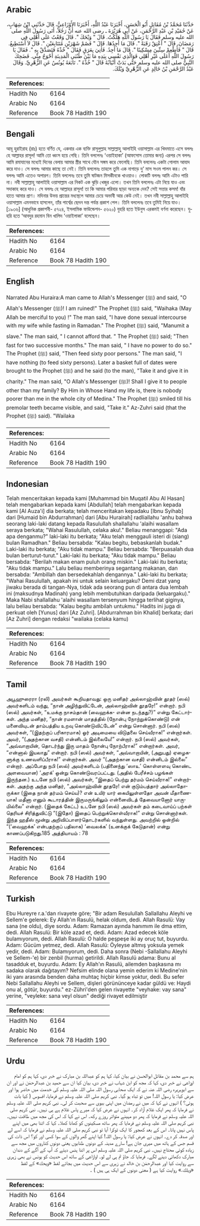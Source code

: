 ## Arabic


<div dir="rtl" lang="ar" style={{fontSize:'larger',backgroundColor:'#f8f9fa',padding:20}}>
حَدَّثَنَا مُحَمَّدُ بْنُ مُقَاتِلٍ أَبُو الْحَسَنِ، أَخْبَرَنَا عَبْدُ اللَّهِ، أَخْبَرَنَا الأَوْزَاعِيُّ، قَالَ حَدَّثَنِي ابْنُ شِهَابٍ، عَنْ حُمَيْدِ بْنِ عَبْدِ الرَّحْمَنِ، عَنْ أَبِي هُرَيْرَةَ ـ رضى الله عنه أَنَّ رَجُلاً، أَتَى رَسُولَ اللَّهِ صلى الله عليه وسلم فَقَالَ يَا رَسُولَ اللَّهِ هَلَكْتُ‏.‏ قَالَ ‏"‏ وَيْحَكَ ‏"‏‏.‏ قَالَ وَقَعْتُ عَلَى أَهْلِي فِي رَمَضَانَ‏.‏ قَالَ ‏"‏ أَعْتِقْ رَقَبَةً ‏"‏‏.‏ قَالَ مَا أَجِدُهَا‏.‏ قَالَ ‏"‏ فَصُمْ شَهْرَيْنِ مُتَتَابِعَيْنِ ‏"‏‏.‏ قَالَ لاَ أَسْتَطِيعُ‏.‏ قَالَ ‏"‏ فَأَطْعِمْ سِتِّينَ مِسْكِينًا ‏"‏‏.‏ قَالَ مَا أَجِدُ‏.‏ فَأُتِيَ بِعَرَقٍ فَقَالَ ‏"‏ خُذْهُ فَتَصَدَّقْ بِهِ ‏"‏‏.‏ فَقَالَ يَا رَسُولَ اللَّهِ أَعَلَى غَيْرِ أَهْلِي فَوَالَّذِي نَفْسِي بِيَدِهِ مَا بَيْنَ طُنُبَىِ الْمَدِينَةِ أَحْوَجُ مِنِّي‏.‏ فَضَحِكَ النَّبِيُّ صلى الله عليه وسلم حَتَّى بَدَتْ أَنْيَابُهُ قَالَ ‏"‏ خُذْهُ ‏"‏‏.‏ تَابَعَهُ يُونُسُ عَنِ الزُّهْرِيِّ‏.‏ وَقَالَ عَبْدُ الرَّحْمَنِ بْنُ خَالِدٍ عَنِ الزُّهْرِيِّ وَيْلَكَ‏.‏
</div>
<div style={{backgroundColor:'#f8f9fa',padding:20, marginBottom: 10}}><table> <thead> <tr> <th>References:</th> <th></th> </tr> </thead> <tbody><tr><td>Hadith No</td><td>6164</td></tr><tr><td>Arabic No</td><td>6164</td></tr><tr><td>Reference</td><td>Book 78 Hadith 190</td></tr></tbody></table></div>

## Bengali


<div dir="ltr" lang="bn" style={{fontSize:'larger',backgroundColor:'#f8f9fa',padding:20}}>
আবূ হুরাইরাহ (রাঃ) হতে বর্ণিত যে, একবার এক ব্যক্তি রাসূলুল্লাহ সাল্লাল্লাহু আলাইহি ওয়াসাল্লাম এর খিদমাতে এসে বললঃ হে আল্লাহর রাসূল! আমি তো ধ্বংস হয়ে গেছি। তিনি বললেনঃ ‘ওয়াইহাকা’ (আফসোস তোমার জন্য) এরপর সে বললঃ আমি রমাযানের মধ্যেই দিনের বেলায় আমার স্ত্রীর সাথে যৌন সঙ্গম করে ফেলেছি। তিনি বললেনঃ একটা গোলাম আযাদ করে দাও। সে বললঃ আমার কাছে তা নেই। তিনি বললেনঃ তাহলে তুমি এক নাগাড়ে দু’ মাস সওম পালন কর। সে বললঃ আমি এতেও অপারগ। তিনি বললেনঃ তবে তুমি ষাটজন মিসকীনকে খাওয়াও। লোকটি বললঃ আমি এটাও পারি না। নবী সাল্লাল্লাহু আলাইহি ওয়াসাল্লাম এর নিকট এক ঝুড়ি খেজুর এলো। তখন তিনি বললেনঃ এটা নিয়ে যাও এবং সদাকাহ করে দাও। সে বললঃ হে আল্লাহর রাসূল! তা কি আমার পরিবার ছাড়া অন্যকে দেব? সেই সত্তার কসম! যাঁর হাতে আমার প্রাণ। মদিনার উভয় প্রান্তের মধ্যস্থলে আমার চেয়ে অভাবী আর কেউ নেই। তখন নবী সাল্লাল্লাহু আলাইহি ওয়াসাল্লাম এমনভাবে হাসলেন, তাঁর পার্শ্বের ছেদন দন্ত পর্যন্ত প্রকাশ পেল। তিনি বললেনঃ তবে তুমিই নিয়ে যাও। [১৯৩৬] (আধুনিক প্রকাশনী- ৫৭২৪, ইসলামিক ফাউন্ডেশন- ৫৬২০) যুহরি হতে ইউনুস এরকমই বর্ণনা করেছেন। যুহরি হতে ‘আবদুর রহমান বিন খালিদ ‘ওয়াইলাকা’ বলেছেন।
</div>
<div style={{backgroundColor:'#f8f9fa',padding:20, marginBottom: 10}}><table> <thead> <tr> <th>References:</th> <th></th> </tr> </thead> <tbody><tr><td>Hadith No</td><td>6164</td></tr><tr><td>Arabic No</td><td>6164</td></tr><tr><td>Reference</td><td>Book 78 Hadith 190</td></tr></tbody></table></div>

## English


<div dir="ltr" lang="en" style={{fontSize:'larger',backgroundColor:'#f8f9fa',padding:20}}>
Narrated Abu Huraira:A man came to Allah's Messenger (ﷺ) and said, "O Allah's Messenger (ﷺ)! I am ruined!" The Prophet (ﷺ) said, "Waihaka (May Allah be merciful to you) !" The man said, "I have done sexual intercourse with my wife while fasting in Ramadan." The Prophet (ﷺ) said, "Manumit a slave." The man said, " I cannot afford that. " The Prophet (ﷺ) said; "Then fast for two successive months." The man said, " I have no power to do so." The Prophet (ﷺ) said, "Then feed sixty poor persons." The man said, "I have nothing (to feed sixty persons). Later a basket full of dates were brought to the Prophet (ﷺ) and he said (to the man), "Take it and give it in charity." The man said, "O Allah's Messenger (ﷺ)! Shall I give it to people other than my family? By Him in Whose Hand my life is, there is nobody poorer than me in the whole city of Medina." The Prophet (ﷺ) smiled till his premolar teeth became visible, and said, "Take it." Az-Zuhri said (that the Prophet (ﷺ) said). "Wailaka
</div>
<div style={{backgroundColor:'#f8f9fa',padding:20, marginBottom: 10}}><table> <thead> <tr> <th>References:</th> <th></th> </tr> </thead> <tbody><tr><td>Hadith No</td><td>6164</td></tr><tr><td>Arabic No</td><td>6164</td></tr><tr><td>Reference</td><td>Book 78 Hadith 190</td></tr></tbody></table></div>

## Indonesian


<div dir="ltr" lang="id" style={{fontSize:'larger',backgroundColor:'#f8f9fa',padding:20}}>
Telah menceritakan kepada kami [Muhammad bin Muqatil Abu Al Hasan] telah mengabarkan kepada kami [Abdullah] telah mengabarkan kepada kami [Al Auza'i] dia berkata; telah menceritakan kepadaku [Ibnu Syihab] dari [Humaid bin Abdurrahman] dari [Abu Hurairah] radliallahu 'anhu bahwa seorang laki-laki datang kepada Rasulullah shallallahu 'alaihi wasallam seraya berkata; "Wahai Rasulullah, celaka aku!." Beliau menanggapi: "Ada apa denganmu?" laki-laki itu berkata; "Aku telah menggauli isteri di (siang) bulan Ramadhan." Beliau bersabda: "Kalau begitu, bebaskanlah budak." Laki-laki itu berkata; "Aku tidak mampu." Beliau bersabda: "Berpuasalah dua bulan berturut-turut." Laki-laki itu berkata; "Aku tidak mampu." Beliau bersabda: "Berilah makan enam puluh orang miskin." Laki-laki itu berkata; "Aku tidak mampu." Lalu beliau memberinya segantang makanan, dan bersabda: "Ambillah dan bersedekahlah dengannya." Laki-laki itu berkata; "Wahai Rasulullah, apakah ini untuk selain keluargaku? Demi dzat yang jiwaku berada di tangan-Nya, tidak ada seorang pun di antara dua lembah ini (maksudnya Madinah) yang lebih membutuhkan daripada (keluargaku)." Maka Nabi shallallahu 'alaihi wasallam tersenyum hingga terlihat giginya, lalu beliau bersabda: "Kalau begitu ambilah untukmu." Hadits ini juga di perkuat oleh [Yunus] dari [Az Zuhri]. [Abdurrahman bin Khalid] berkata; dari [Az Zuhri] dengan redaksi "wailaka (celaka kamu)
</div>
<div style={{backgroundColor:'#f8f9fa',padding:20, marginBottom: 10}}><table> <thead> <tr> <th>References:</th> <th></th> </tr> </thead> <tbody><tr><td>Hadith No</td><td>6164</td></tr><tr><td>Arabic No</td><td>6164</td></tr><tr><td>Reference</td><td>Book 78 Hadith 190</td></tr></tbody></table></div>

## Tamil


<div dir="ltr" lang="ta" style={{fontSize:'larger',backgroundColor:'#f8f9fa',padding:20}}>
அபூஹுரைரா (ரலி) அவர்கள் கூறியதாவது: ஒரு மனிதர் அல்லாஹ்வின் தூதர் (ஸல்) அவர்களிடம் வந்து, “நான் அழிந்துவிட்டேன், அல்லாஹ்வின் தூதரே!” என்றார். நபி (ஸல்) அவர்கள், “உமக்கு நாசம்தான் (வைஹக்க- என்ன நடந்தது?)” என்று கேட்டார்கள். அந்த மனிதர், “நான் ரமளான் மாதத்தில் (நோன்பு நோற்றுக்கொண்டு) என் மனைவியுடன் தாம்பத்திய உறவு கொண்டுவிட்டேன்” என்று சொன்னார். நபி (ஸல்) அவர்கள், “(இதற்குப் பரிகாரமாக) ஓர் அடிமையை விடுதலை செய்வீராக!” என்றார்கள். அவர், “(அதற்கான வசதி) என்னிடம் இல்லையே!” என்றார். நபி (ஸல்) அவர்கள், “அவ்வாறாயின், தொடர்ந்து இரு மாதம் நோன்பு நோற்பீராக!” என்றார்கள். அவர், “என்னால் இயலாது” என்றார். நபி (ஸல்) அவர்கள், “அவ்வாறாயின், (அறுபது) ஏழைகளுக்கு உணவளிப்பீராக!” என்றார்கள். அவர் “(அதற்கான வசதி) என்னிடம் இல்லை” என்றார். அப்போது நபி (ஸல்) அவர்களிடம் (பதினைந்து ‘ஸாஉ’ கொள்ளளவு கொண்ட அளவையான) ‘அரக்’ ஒன்று கொண்டுவரப்பட்டது. (அதில் பேரீச்சம் பழங்கள் இருந்தன.) உடனே நபி (ஸல்) அவர்கள், “இதைப் பெற்று தர்மம் செய்வீராக!” என்றார்கள். அதற்கு அந்த மனிதர், “அல்லாஹ்வின் தூதரே! என் குடும்பத்தார் அல்லாதோருக்கா (இதை நான் தர்மம் செய்ய)? என் உயிர் யார் கையிலுள்ளதோ அவன் மீதாணையாக! மதீனா எனும் கூடாரத்தின் இருமருங்கிலும் என்னைவிடத் தேவையானோர் யாருமில்லை” என்றார். (இதைக் கேட்ட) உடனே நபி (ஸல்) அவர்கள் தம் கடைவாய்ப் பற்கள் தெரியச் சிரித்துவிட்டு “(இதோ) இதைப் பெற்றுக்கொள்வீராக!” என்று சொன்னார்கள். இந்த ஹதீஸ் மூன்று அறிவிப்பாளர்தொடர்களில் வந்துள்ளது. அவற்றில் ஒன்றில் “(‘வைஹக்க’ என்பதற்குப் பதிலாக) ‘வைலக்க’ (உனக்குக் கேடுதான்) என்று காணப்படுகிறது.185 அத்தியாயம் : 78
</div>
<div style={{backgroundColor:'#f8f9fa',padding:20, marginBottom: 10}}><table> <thead> <tr> <th>References:</th> <th></th> </tr> </thead> <tbody><tr><td>Hadith No</td><td>6164</td></tr><tr><td>Arabic No</td><td>6164</td></tr><tr><td>Reference</td><td>Book 78 Hadith 190</td></tr></tbody></table></div>

## Turkish


<div dir="ltr" lang="tr" style={{fontSize:'larger',backgroundColor:'#f8f9fa',padding:20}}>
Ebu Hureyre r.a.'dan rivayete göre; "Bir adam Resulullah Sallallahu Aleyhi ve Sellem'e gelerek: Ey Allah'ın Rasulü, helak oldum, dedi. Allah Rasulü: Vay sana (ne oldu), diye sordu. Adam: Ramazan ayında hanımım ile dma ettim, dedi. Allah Rasulü: Bir köle azad et, dedi. Adam: Azad edecek köle bulamıyorum, dedi. Allah Rasulü: O halde peşpeşe iki ay oruç tut, buyurdu. Adam: Gücüm yetmez, dedi. Allah Rasulü: Öyleyse altmış yoksula yemek yedir, dedi. Adam: Bulamıyorum, dedi. Daha sonra (Nebi -Sallallahu Aleyhi ve Sellem-'e) bir zenbil (hurma) getirildi. Allah Rasulü adama: Bunu al tasadduk et, buyurdu. Adam: Ey Allah'ın Rasulü, ailemden başkasına mı sadaka olarak dağıtayım? Nefsim elinde olana yemin ederim ki Medine'nin iki yanı arasında benden daha muhtaç hiçbir kimse yoktur, dedi. Bu sefer Nebi Sallallahu Aleyhi ve Sellem, dişleri görününceye kadar güldü ve: Haydi onu al, götür, buyurdu." ez-Zühri'den gelen rivayette "veyhake: vay sana" yerine, "veyleke: sana veyl olsun" dediği rivayet edilmiştir
</div>
<div style={{backgroundColor:'#f8f9fa',padding:20, marginBottom: 10}}><table> <thead> <tr> <th>References:</th> <th></th> </tr> </thead> <tbody><tr><td>Hadith No</td><td>6164</td></tr><tr><td>Arabic No</td><td>6164</td></tr><tr><td>Reference</td><td>Book 78 Hadith 190</td></tr></tbody></table></div>

## Urdu


<div dir="rtl" lang="ur" style={{fontSize:'larger',backgroundColor:'#f8f9fa',padding:20}}>
ہم سے محمد بن مقاتل ابوالحسن نے بیان کیا، کہا ہم کو عبداللہ بن مبارک نے خبر دی، کہا ہم کو امام اوزاعی نے خبر دی، کہا کہ مجھ کو ابن شہاب نے خبر دی، بیان کیا ان سے حمید بن عبدالرحمٰن نے اور ان سے ابوہریرہ رضی اللہ عنہ نے کہ ایک صحابی رسول اللہ صلی اللہ علیہ وسلم کی خدمت میں حاضر ہوا اور عرض کیا: یا رسول اللہ! میں تو تباہ ہو گیا۔ نبی کریم صلی اللہ علیہ وسلم نے فرمایا، افسوس ( کیا بات ہوئی؟ ) انہوں نے کہا کہ میں نے رمضان میں اپنی بیوی سے صحبت کر لی۔ نبی کریم صلی اللہ علیہ وسلم نے فرمایا کہ پھر ایک غلام آزاد کر۔ انہوں نے عرض کیا کہ میرے پاس غلام ہے ہی نہیں۔ نبی کریم صلی اللہ علیہ وسلم نے فرمایا کہ پھر دو مہینے متواتر روزے رکھ۔ اس نے کہا کہ اس کی مجھ میں طاقت نہیں۔ نبی کریم صلی اللہ علیہ وسلم نے فرمایا کہ پھر ساٹھ مسکینوں کو کھانا کھلا۔ کہا کہ اتنا بھی میں اپنے پاس نہیں پاتا۔ اس کے بعد کھجور کا ایک ٹوکرا آیا تو نبی کریم صلی اللہ علیہ وسلم نے فرمایا کہ اسے لے اور صدقہ کر دے۔ انہوں نے عرض کیا: یا رسول اللہ! کیا اپنے گھر والوں کے سوا کسی اور کو؟ اس ذات کی قسم جس کے ہاتھ میں میری جان ہے! سارے مدینہ کے دونوں طنابوں یعنی دونوں کناروں میں مجھ سے زیادہ کوئی محتاج نہیں۔ نبی کریم صلی اللہ علیہ وسلم اس پر اتنا ہنس دیئے کہ آپ کے آگے کے دندان مبارک دکھائی دینے لگے۔ فرمایا کہ جاؤ تم ہی لے لو۔ اوازاعی کے ساتھ اس حدیث کو یونس نے بھی زہری سے روایت کیا اور عبدالرحمٰن بن خالد نے زہری سے اس حدیث میں بجائے لفظ «ويحك» کے لفظ «ويلك‏.‏» روایت کیا ہے ( معنی دونوں کے ایک ہی ہیں ) ۔
</div>
<div style={{backgroundColor:'#f8f9fa',padding:20, marginBottom: 10}}><table> <thead> <tr> <th>References:</th> <th></th> </tr> </thead> <tbody><tr><td>Hadith No</td><td>6164</td></tr><tr><td>Arabic No</td><td>6164</td></tr><tr><td>Reference</td><td>Book 78 Hadith 190</td></tr></tbody></table></div>